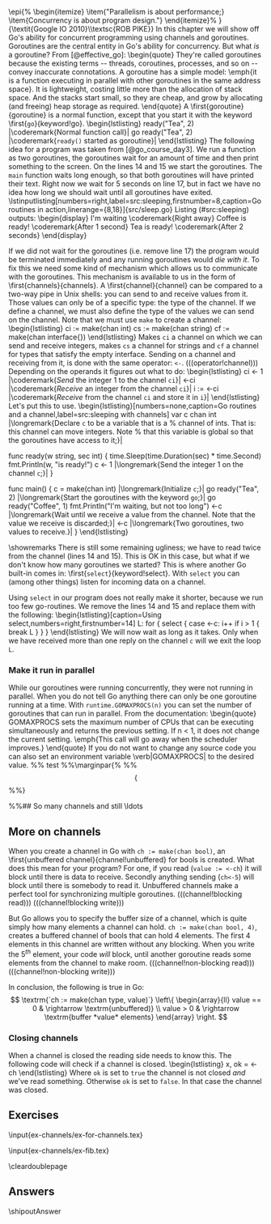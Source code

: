 \epi{%
\begin{itemize}
\item{"Parallelism is about performance;}
\item{Concurrency is about program design."}
\end{itemize}%
}{\textit{Google IO 2010}\\\textsc{ROB PIKE}}
In this chapter we will show off Go's ability for
concurrent programming using channels and goroutines. Goroutines
are the central entity in Go's ability for concurrency. But what
*is* a goroutine? From [@effective_go]:
\begin{quote}
They're called goroutines because the existing terms -- threads, coroutines,
processes, and so on -- convey inaccurate connotations. A goroutine has a simple
model: \emph{it is a function executing in parallel with other goroutines in the same
address space}. It is lightweight, costing little more than the allocation of
stack space. And the stacks start small, so they are cheap, and grow by
allocating (and freeing) heap storage as required.
\end{quote}
A \first{goroutine}{goroutine} is a normal function, except that you start
it with the keyword \first{`go`}{keyword!go}.
\begin{lstlisting}
ready("Tea", 2)	    |\coderemark{Normal function call}|
go ready("Tea", 2)  |\coderemark{`ready()` started as goroutine}|
\end{lstlisting}
The following idea for a program was taken from [@go_course_day3].
We run a function as two goroutines, the goroutines wait for an amount of
time and then print something to the screen.
On the lines 14 and 15 we start the goroutines.
The `main` function
waits long enough, so that both goroutines will have printed their text. Right
now we wait for 5 seconds on line 17, but in fact we have no idea how
long we should wait until all goroutines have exited.
\lstinputlisting[numbers=right,label=src:sleeping,firstnumber=8,caption=Go routines in action,linerange={8,18}]{src/sleep.go}
Listing (#src:sleeping) outputs:
\begin{display}
I'm waiting         \coderemark{Right away}
Coffee is ready!    \coderemark{After 1 second}
Tea is ready!       \coderemark{After 2 seconds}
\end{display}

If we did not wait for the goroutines (i.e. remove line 17) the program
would be terminated immediately and any running goroutines would
*die with it*.
To fix this we need some kind of mechanism which allows us to
communicate with the goroutines. This mechanism is available
to us in the form of \first{channels}{channels}. A
\first{channel}{channel} can be
compared to a two-way pipe in Unix shells: you can send to and receive
values from it. Those values can only be of a specific type: the
type of the channel. If we define a channel, we must also define the
type of the values we can send on the channel. Note that we must use
`make` to create a channel:
\begin{lstlisting}
ci := make(chan int)
cs := make(chan string)
cf := make(chan interface{})
\end{lstlisting}
Makes `ci` a channel on which we can send and receive integers,
makes `cs` a channel for strings and `cf` a channel for types
that satisfy the empty interface.
Sending on a channel and receiving from it, is done with the same operator:
`<-`. (((operator!channel)))
Depending on the operands it figures out what to do:
\begin{lstlisting}
ci <- 1	    |\coderemark{*Send* the integer 1 to the channel `ci`}|
<-ci	    |\coderemark{*Receive* an integer from the channel `ci`}|
i := <-ci   |\coderemark{*Receive* from the channel `ci` and store it in `i`}|
\end{lstlisting}
Let's put this to use.
\begin{lstlisting}[numbers=none,caption=Go routines and a channel,label=src:sleeping with channels]
var c chan int |\longremark{Declare `c` to be a variable that is a %
channel of ints. That is: this channel can move integers. Note %
that this variable is global so that the goroutines have access to it;}|

func ready(w string, sec int) {
	time.Sleep(time.Duration(sec) * time.Second)
	fmt.Println(w, "is ready!")
	c <- 1	|\longremark{Send the integer 1 on the channel `c`;}|
}

func main() {
	c = make(chan int) |\longremark{Initialize `c`;}|
	go ready("Tea", 2) |\longremark{Start the goroutines with the keyword `go`;}|
	go ready("Coffee", 1)
	fmt.Println("I'm waiting, but not too long")
	<-c |\longremark{Wait until we receive a value from the channel. Note that the value we receive is discarded;}|
	<-c |\longremark{Two goroutines, two values to receive.}|
}
\end{lstlisting}

\showremarks
There is still some remaining ugliness; we have to read twice from
the channel (lines 14 and 15). This is OK in this case, but what if
we don't know how many goroutines we started? This is where another
Go built-in comes in: \first{`select`}{keyword!select}. With `select` you
can (among other things) listen for incoming data on a channel.

Using `select` in our program does not really make it shorter,
because we run too few go\-routines. We remove the lines 14 and 15 and
replace them with the following:
\begin{lstlisting}[caption=Using select,numbers=right,firstnumber=14]
L: for {
	select {
	case <-c:
		i++
		if i > 1 {
			break L
		}
	}
}
\end{lstlisting}
We will now wait as long as it takes. Only when we have received more than
one reply on the channel `c` will we exit the loop `L`.

### Make it run in parallel
While our goroutines were running concurrently, they were not running in
parallel. When you do not tell Go anything there can only be one
goroutine running at a time. With `runtime.GOMAXPROCS(n)` you
can set the number of goroutines that can run in parallel. From
the documentation:
\begin{quote}
GOMAXPROCS sets the maximum number of CPUs that can be executing
simultaneously and returns the previous setting. If n < 1, it does not
change the current setting. \emph{This call will go away when the scheduler
improves.}
\end{quote}
If you do not want to change any source code you can also set an
environment variable \verb|GOMAXPROCS| to the desired value.
%% test
%%\marginpar{%
%%$$\left\{
%%\begin{array}{l}
%%\parbox{2cm}{
%%hallo Yppp hallo Yppp hallo Yppp
%%hallo Yppp hallo Yppp hallo Yppp
%%hallo Yppp
%%}
%%\end{array}
%%\right.$$
%%}

%%## So many channels and still \ldots
## More on channels

When you create a channel in Go with `ch := make(chan bool)`,
an \first{unbuffered channel}{channel!unbuffered} for
bools is created. What does this mean for your program? For one, if you
read (`value := <-ch`) it will block until there is data to
receive. Secondly anything sending (`ch<-5`) will block until there
is somebody to read it.
Unbuffered channels make a perfect tool for synchronizing multiple
goroutines.
(((channel!blocking read)))
(((channel!blocking write)))

But Go allows you to specify the buffer size of
a channel, which is quite simply how many elements a channel can hold.
`ch := make(chan bool, 4)`, creates a buffered channel of
bools that can hold 4 elements. The first 4 elements in this channel
are written without any blocking.
When you write the 5$^{th}$ element, your
code *will* block, until another goroutine reads some elements from the
channel to make room.
(((channel!non-blocking read)))
(((channel!non-blocking write)))

In conclusion, the following is true in Go:
$$
\textrm{`ch := make(chan type, value)`}
\left\{
\begin{array}{ll}
value == 0 & \rightarrow \textrm{unbuffered)} \\
value >  0 & \rightarrow \textrm{buffer *value* elements}
\end{array}
\right.
$$

### Closing channels
When a channel is closed the reading side needs to know this.
The following code will check if a channel is closed.
\begin{lstlisting}
x, ok = <-ch
\end{lstlisting}
Where `ok` is set to `true` the channel is not closed
*and* we've read something.
Otherwise `ok` is set to `false`. In that case the channel
was closed.

## Exercises
\input{ex-channels/ex-for-channels.tex}

\input{ex-channels/ex-fib.tex}

\cleardoublepage
## Answers
\shipoutAnswer
